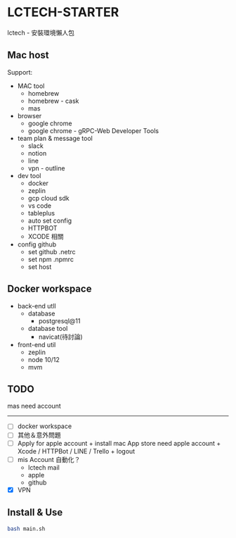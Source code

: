 # LCTECH-STARTER

lctech - 安裝環境懶人包

## Mac host

Support:

+ MAC tool
  + homebrew
  + homebrew - cask
  + mas
+ browser
  + google chrome
  + google chrome - gRPC-Web Developer Tools
+ team plan & message tool  
  + slack
  + notion
  + line
  + vpn - outline
+ dev tool
  + docker
  + zeplin
  + gcp cloud sdk
  + vs code
  + tableplus
  + auto set config
  + HTTPBOT
  + XCODE 相關
+ config github
  + set github .netrc
  + set npm .npmrc
  + set host

## Docker workspace

+ back-end utll
  + database
    + postgresql@11  
  + database tool
    + navicat(待討論)
+ front-end util
  + zeplin
  + node 10/12
  + mvm

## TODO

mas need account

---

+ [ ]  docker workspace
+ [ ]  其他＆意外問題
  + [ ]  Apply for apple account
    + install mac App store need apple account
    + Xcode / HTTPBot / LINE / Trello
    + logout
  + [ ] mis  Account 自動化？
    + lctech mail
    + apple
    + github
  + [x]  VPN

## Install & Use

```sh
bash main.sh
```
